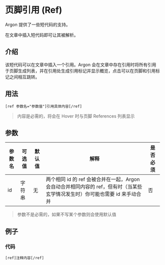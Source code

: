 # 页脚引用 (Ref)

Argon 提供了一些短代码的支持。

在文章中插入短代码即可让其被解析。

## 介绍

该短代码可以在文章中插入一个引用。Argon 会在文章中存在引用时将所有引用于页脚生成列表，并在引用处生成引用标记并显示概览，点击可以在页脚和引用标记之间相互跳转。

## 用法

```
[ref 参数名="参数值"]引用具体内容[/ref]
```

>内容是必需的，将会在 Hover 时与页脚 References 列表显示

## 参数

| 参数名 | 可选值 | 默认值 | 解释                                                         | 是否必须 |
| ------ | ------ | ------ | ------------------------------------------------------------ | -------- |
| id     | 字符串 | 无     | 两个相同 id 的 ref 会被合并在一起，Argon 会自动合并相同内容的 ref，但有时（当某些玄学情况发生时）你可能也需要 id 来手动合并 | 否       |

>参数不是必需的，如果不写某个参数则会使用默认值

## 例子

### 代码

```
[ref]注释内容[/ref]
```

